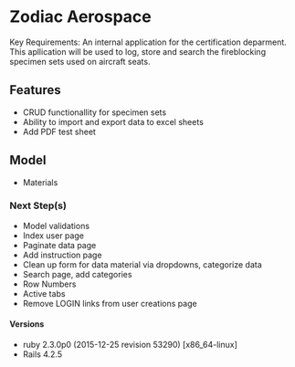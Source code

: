 # Zodiac Aerospace

Key Requirements: An internal application for the certification deparment. This apllication will be used to log, store and search the fireblocking specimen sets used on aircraft seats.

## Features
- CRUD functionallity for specimen sets
- Ability to import and export data to excel sheets
- Add PDF test sheet

## Model
- Materials


### Next Step(s)
- Model validations 
- Index user page
- Paginate data page
- Add instruction page
- Clean up form for data material via dropdowns, categorize data
- Search page, add categories 
- Row Numbers
- Active tabs
- Remove LOGIN links from user creations page

#### Versions
- ruby 2.3.0p0 (2015-12-25 revision 53290) [x86_64-linux]
- Rails 4.2.5
